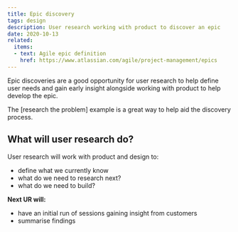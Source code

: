 ```yaml
---
title: Epic discovery
tags: design
description: User research working with product to discover an epic
date: 2020-10-13
related:
  items:
  - text: Agile epic definition
    href: https://www.atlassian.com/agile/project-management/epics
---
```


Epic discoveries are a good opportunity for user research to help define user needs and gain early insight alongside working with product to help develop the epic.

The [research the problem] example is a great way to help aid the discovery process.

## What will user research do?

User research will work with product and design to:
* define what we currently know
* what do we need to research next?
* what do we need to build?

**Next UR will:**
* have an initial run of sessions gaining insight from customers  
* summarise findings
